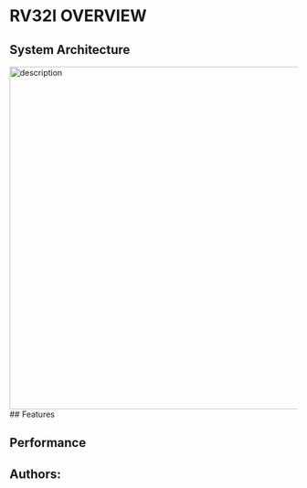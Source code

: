 # RV32I OVERVIEW

## System Architecture
  <img src="../images/rv32i/rv32i_final.drawio.png" alt="description" width="600"/>
## Features
  
## Performance

## Authors:
